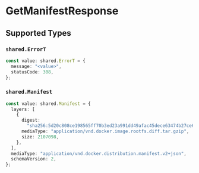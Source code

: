 # GetManifestResponse


## Supported Types

### `shared.ErrorT`

```typescript
const value: shared.ErrorT = {
  message: "<value>",
  statusCode: 308,
};
```

### `shared.Manifest`

```typescript
const value: shared.Manifest = {
  layers: [
    {
      digest:
        "sha256:5d20c808ce198565ff70b3ed23a991dd49afac45dece63474b27ce6ed036adc6",
      mediaType: "application/vnd.docker.image.rootfs.diff.tar.gzip",
      size: 2107098,
    },
  ],
  mediaType: "application/vnd.docker.distribution.manifest.v2+json",
  schemaVersion: 2,
};
```


